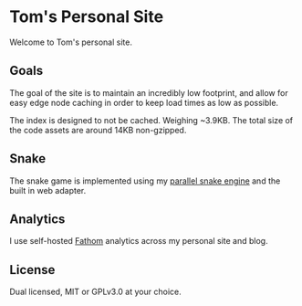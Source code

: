 # Tom's Personal Site
Welcome to Tom's personal site.

## Goals
The goal of the site is to maintain an incredibly low footprint, and allow for easy edge node caching in order to keep load times as low as possible.

The index is designed to not be cached. Weighing ~3.9KB. The total size of the code assets are around 14KB non-gzipped.

## Snake
The snake game is implemented using my [parallel snake engine](https://github.com/tomarrell/snake) and the built in web adapter.

## Analytics
I use self-hosted [Fathom](https://usefathom.com/) analytics across my personal site and blog.

## License
Dual licensed, MIT or GPLv3.0 at your choice.
